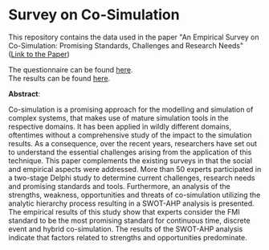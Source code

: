 # Survey on Co-Simulation
This repository contains the data used in the paper "An Empirical Survey on Co-Simulation: Promising Standards, Challenges and Research Needs" ([Link to the Paper](https://www.sciencedirect.com))

The questionnaire can be found [here](Survey).  
The results can be found [here](Data).

**Abstract**:

Co-simulation is a promising approach for the modelling and simulation of complex systems, that makes use of mature simulation tools in the respective domains.
It has been applied in wildly different domains, oftentimes without a comprehensive study of the impact to the simulation results. As a consequence, over the recent years, researchers have set out to understand the essential challenges arising from the application of this technique.
This paper complements the existing surveys in that the social and empirical aspects were addressed.
More than 50 experts participated in a two-stage Delphi study to determine current challenges, research needs and promising standards and tools.
Furthermore, an analysis of the strengths, weakness, opportunities and threats of co-simulation utilizing the analytic hierarchy process resulting in a SWOT-AHP analysis is presented.
The empirical results of this study show that experts consider the FMI standard to be the most promising standard for continuous time, discrete event and hybrid co-simulation.
The results of the SWOT-AHP analysis indicate that factors related to strengths and opportunities predominate.
